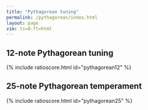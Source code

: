 ```yaml
---
title: "Pythagorean tuning"
permalink: /pythagorean/index.html
layout: page
vim: ts=8:ft=html
---
```


<h2> 12-note Pythagorean tuning </h2>

{% include ratioscore.html id="pythagorean12" %}
<script type="application/x-ratioscore" id="pythagorean12">
!!!OTL: 12-note Pythagorean temperament
**dtime	**ratio	**ratio	**name
*MM60	*Ipiano	*Ipiano	*
*	*ref:C4	*ref:C4	*
1	P1	.	C
1	m2	.	D♭
1	M2	.	D
1	m3	.	E♭
1	M3	.	E
1	P4	.	F
1	A4	.	F♯
1	P5	.	G
1	m6	.	A♭
1	M6	.	A
1	m7	.	B♭
1	M7	.	B
2	P1*2	.	C
1	0	.	.
!! Pure Perfect fifths:
*MM40	*	*	*
1	P1	P5	C/G
1	m2	m6	D♭/A♭
1	M2	M6	D/A
1	m3	m7	E♭/B♭
1	M3	M7	E/B
1	P4	P1*2	F/C
1	P5	M2*2	G/D
1	m6	m3*2	A♭/E♭
1	M6	M3*2	A/E
1	m7	P4*2	B♭/F
2	M7	A4*2	B/F♯
!! Wolf fifth:
2	A4	m2*2	F♯/D♭
*-	*-	*-	*-
!!!RDF**ratio: x  = 3/2
!!!RDF**ratio: m2 = x^-5 * 2^ 3
!!!RDF**ratio: m6 = x^-4 * 2^ 3
!!!RDF**ratio: m3 = x^-3 * 2^ 2
!!!RDF**ratio: m7 = x^-2 * 2^ 2
!!!RDF**ratio: P4 = x^-1 * 2^ 1
!!!RDF**ratio: P1 = x^ 0 * 2^ 0
!!!RDF**ratio: P5 = x^ 1 * 2^ 0
!!!RDF**ratio: M2 = x^ 2 * 2^-1
!!!RDF**ratio: M6 = x^ 3 * 2^-1
!!!RDF**ratio: M3 = x^ 4 * 2^-2
!!!RDF**ratio: M7 = x^ 5 * 2^-2
!!!RDF**ratio: A4 = x^ 6 * 2^-3
</script>


<h2> 25-note Pythagorean temperament </h2>

{% include ratioscore.html id="pythagorean25" %}
<script type="application/x-ratioscore" id="pythagorean25">
!!!OTL: 12-note Pythagorean temperament
**dtime	**ratio	**ratio	**ratio	**name
*MM80	*Ipiano	*Ipiano	*Ipiano	*
*	*ref:C4	*ref:C4	*ref:C4	*
1	d1	.	.	C♭
1	d2	.	.	D𝄫
1	P1	.	.	C
1	m2	.	.	D♭
1	A1	.	.	C♯
1	d3	.	.	E𝄫
1	M2	.	.	D
1	m3	.	.	E♭
1	A2	.	.	D♯
1	d4	.	.	F𝄫
1	M3	.	.	E
1	P4	.	.	F
1	A3	.	.	E♯
1	d5	.	.	G♭
1	A4	.	.	F♯
1	d6	.	.	A𝄫
1	P5	.	.	G
1	m6	.	.	A♭
1	A5	.	.	G♯
1	d7	.	.	B𝄫
1	M6	.	.	A
1	m7	.	.	B♭
1	A6	.	.	A♯
1	M7	.	.	B
1	A7	.	.	B♯
1	0	.	.	.
!! Well-spelled major triad:
4	M2	A4	M6	D/F♯/A
!! Poorly spelled major triad:
4	M2	d5	M6	D/G♭/A
*-	*-	*-	*-	*-
!!!RDF**ratio: A7 = 3^12 : 2^18
!!!RDF**ratio: A3 = 3^11 : 2^17
!!!RDF**ratio: A6 = 3^10 : 2^15
!!!RDF**ratio: A2 = 3^9  : 2^14
!!!RDF**ratio: A5 = 3^8  : 2^12
!!!RDF**ratio: A1 = 3^7  : 2^11
!!!RDF**ratio: A4 = 3^6  : 2^9
!!!RDF**ratio: M7 = 3^5  : 2^7
!!!RDF**ratio: M3 = 3^4  : 2^6
!!!RDF**ratio: M6 = 3^3  : 2^4
!!!RDF**ratio: M2 = 3^2  : 2^3
!!!RDF**ratio: P5 = 3^1  : 2^1
!!!RDF**ratio: P1 = 3^0  : 2^0
!!!RDF**ratio: P4 = 2^2  : 3^1
!!!RDF**ratio: m7 = 2^4  : 3^2
!!!RDF**ratio: m3 = 2^5  : 3^3
!!!RDF**ratio: m6 = 2^7  : 3^4
!!!RDF**ratio: m2 = 2^8  : 3^5
!!!RDF**ratio: d5 = 2^10 : 3^6
!!!RDF**ratio: d1 = 2^11 : 3^7
!!!RDF**ratio: d4 = 2^13 : 3^8
!!!RDF**ratio: d7 = 2^15 : 3^9
!!!RDF**ratio: d3 = 2^16 : 3^10
!!!RDF**ratio: d6 = 2^18 : 3^11
!!!RDF**ratio: d2 = 2^20 : 3^12
</script>




